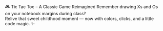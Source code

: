 🎮 Tic Tac Toe – A Classic Game Reimagined
Remember drawing Xs and Os on your notebook margins during class? <br>
Relive that sweet childhood moment — now with colors, clicks, and a little code magic. ✨
